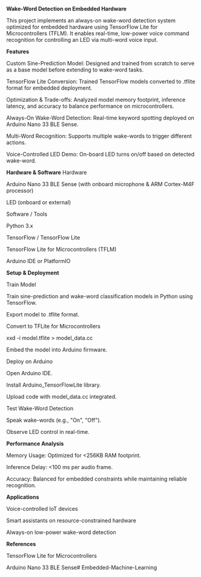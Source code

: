 **Wake-Word Detection on Embedded Hardware**

This project implements an always-on wake-word detection system optimized for embedded hardware using TensorFlow Lite for Microcontrollers (TFLM). It enables real-time, low-power voice command recognition for controlling an LED via multi-word voice input.

**Features**

Custom Sine-Prediction Model: Designed and trained from scratch to serve as a base model before extending to wake-word tasks.

TensorFlow Lite Conversion: Trained TensorFlow models converted to .tflite format for embedded deployment.

Optimization & Trade-offs: Analyzed model memory footprint, inference latency, and accuracy to balance performance on microcontrollers.

Always-On Wake-Word Detection: Real-time keyword spotting deployed on Arduino Nano 33 BLE Sense.

Multi-Word Recognition: Supports multiple wake-words to trigger different actions.

Voice-Controlled LED Demo: On-board LED turns on/off based on detected wake-word.

**Hardware & Software**
Hardware

Arduino Nano 33 BLE Sense (with onboard microphone & ARM Cortex-M4F processor)

LED (onboard or external)

Software / Tools

Python 3.x

TensorFlow / TensorFlow Lite

TensorFlow Lite for Microcontrollers (TFLM)

Arduino IDE or PlatformIO

**Setup & Deployment**

Train Model

Train sine-prediction and wake-word classification models in Python using TensorFlow.

Export model to .tflite format.

Convert to TFLite for Microcontrollers

xxd -i model.tflite > model_data.cc


Embed the model into Arduino firmware.

Deploy on Arduino

Open Arduino IDE.

Install Arduino_TensorFlowLite library.

Upload code with model_data.cc integrated.

Test Wake-Word Detection

Speak wake-words (e.g., "On", "Off").

Observe LED control in real-time.

**Performance Analysis**

Memory Usage: Optimized for <256KB RAM footprint.

Inference Delay: <100 ms per audio frame.

Accuracy: Balanced for embedded constraints while maintaining reliable recognition.


**Applications**

Voice-controlled IoT devices

Smart assistants on resource-constrained hardware

Always-on low-power wake-word detection

**References**

TensorFlow Lite for Microcontrollers

Arduino Nano 33 BLE Sense# Embedded-Machine-Learning
